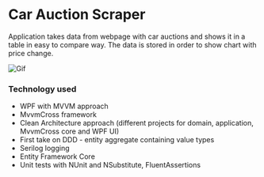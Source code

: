 # Car Auction Scraper

Application takes data from webpage with car auctions and shows it 
in a table in easy to compare way. The data is stored in order to 
show chart with price change.

![Gif](/docs/CarAuctionScrapper.gif)

### Technology used
- WPF with MVVM approach
- MvvmCross framework
- Clean Architecture approach (different projects for domain, application, MvvmCross core and WPF UI)
- First take on DDD - entity aggregate containing value types
- Serilog logging
- Entity Framework Core
- Unit tests with NUnit and NSubstitute, FluentAssertions